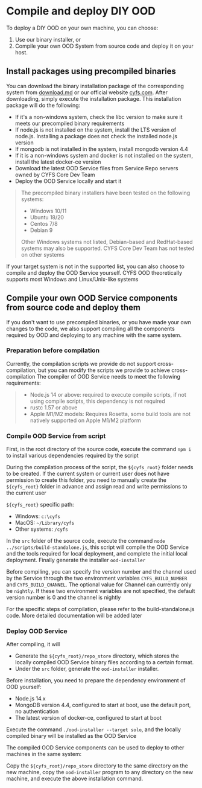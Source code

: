 # Compile and deploy DIY OOD

To deploy a DIY OOD on your own machine, you can choose:
1. Use our binary installer, or
2. Compile your own OOD System from source code and deploy it on your host.

## Install packages using precompiled binaries
You can download the binary installation package of the corresponding system from [download.md](../Download.md) or our official website [cyfs.com](https://www.cyfs.com).   After downloading, simply execute the installation package. This installation package will do the following:
- If it's a non-windows system, check the libc version to make sure it meets our precompiled binary requirements
- If node.js is not installed on the system, install the LTS version of node.js. Installing a package does not check the installed node.js version
- If mongodb is not installed in the system, install mongodb version 4.4
- If it is a non-windows system and docker is not installed on the system, install the latest docker-ce version
- Download the latest OOD Service files from Service Repo servers owned by CYFS Core Dev Team
- Deploy the OOD Service locally and start it
> The precompiled binary installers have been tested on the following systems:
> - Windows 10/11
> - Ubuntu 18/20
> - Centos 7/8
> - Debian 9
>
> Other Windows systems not listed, Debian-based and RedHat-based systems may also be supported. CYFS Core Dev Team has not tested on other systems

If your target system is not in the supported list, you can also choose to compile and deploy the OOD Service yourself. CYFS OOD theoretically supports most Windows and Linux/Unix-like systems

## Compile your own OOD Service components from source code and deploy them

If you don't want to use precompiled binaries, or you have made your own changes to the code, we also support compiling all the components required by OOD and deploying to any machine with the same system.

### Preparation before compilation
Currently, the compilation scripts we provide do not support cross-compilation, but you can modify the scripts we provide to achieve cross-compilation
The compiler of OOD Service needs to meet the following requirements:
> - Node.js 14 or above: required to execute compile scripts, if not using compile scripts, this dependency is not required
> - rustc 1.57 or above
> - Apple M1/M2 models: Requires Rosetta, some build tools are not natively supported on Apple M1/M2 platform

### Compile OOD Service from script
First, in the root directory of the source code, execute the command `npm i` to install various dependencies required by the script

During the compilation process of the script, the `${cyfs_root}` folder needs to be created. If the current system or current user does not have permission to create this folder, you need to manually create the `${cyfs_root}` folder in advance and assign read and write permissions to the current user

`${cyfs_root}` specific path:
- Windows: `c:\cyfs`
- MacOS: `~/Library/cyfs`
- Other systems: `/cyfs`

In the `src` folder of the source code, execute the command `node ../scripts/build-standalone.js`, this script will compile the OOD Service and the tools required for local deployment, and complete the initial local deployment. Finally generate the installer `ood-installer`

Before compiling, you can specify the version number and the channel used by the Service through the two environment variables `CYFS_BUILD_NUMBER` and `CYFS_BUILD_CHANNEL`. The optional value for Channel can currently only be `nightly`. If these two environment variables are not specified, the default version number is 0 and the channel is nightly

For the specific steps of compilation, please refer to the build-standalone.js code. More detailed documentation will be added later

### Deploy OOD Service
After compiling, it will
- Generate the `${cyfs_root}/repo_store` directory, which stores the locally compiled OOD Service binary files according to a certain format.
- Under the `src` folder, generate the `ood-installer` installer.

Before installation, you need to prepare the dependency environment of OOD yourself:
- Node.js 14.x
- MongoDB version 4.4, configured to start at boot, use the default port, no authentication
- The latest version of docker-ce, configured to start at boot

Execute the command `./ood-installer --target solo`, and the locally compiled binary will be installed as the OOD Service

The compiled OOD Service components can be used to deploy to other machines in the same system:

Copy the `${cyfs_root}/repo_store` directory to the same directory on the new machine, copy the `ood-installer` program to any directory on the new machine, and execute the above installation command.